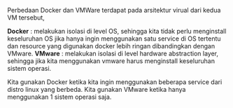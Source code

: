 Perbedaan Docker dan VMWare terdapat pada arsitektur virual dari kedua VM tersebut,

**Docker** : melakukan isolasi di level OS, sehingga kita tidak perlu menginstall keseluruhan OS jika hanya ingin menggunakan satu service di OS tertentu dan resource yang digunakan docker lebih ringan dibandingkan dengan VMware.
**VMware** : melakukan isolasi di level hardware abstraction layer, sehingga jika kita menggunakan vmware harus menginstall keseluruhan sistem operasi.

Kita gunakan Docker ketika kita ingin menggunakan beberapa service dari distro linux yang berbeda. 
Kita gunakan VMware ketika hanya menggunakan 1 sistem operasi saja.

